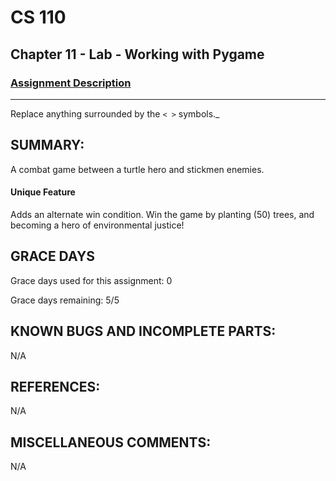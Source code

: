 # CS 110
## Chapter 11 - Lab - Working with Pygame


### [Assignment Description](https://docs.google.com/document/d/1kFLQs7Lepb8hcYOrZq5scmRmdcNkIwWZ6Kb85_0bCVY/edit?usp=sharing)

***
Replace anything surrounded by the `< >` symbols._

## SUMMARY:
A combat game between a turtle hero and stickmen enemies.
#### Unique Feature
Adds an alternate win condition. Win the game by planting (50) trees, and becoming a hero of environmental justice!

## GRACE DAYS
Grace days used for this assignment: 0

Grace days remaining: 5/5

## KNOWN BUGS AND INCOMPLETE PARTS:
N/A

## REFERENCES:
N/A

## MISCELLANEOUS COMMENTS:
N/A

